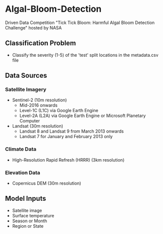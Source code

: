 # Algal-Bloom-Detection
 Driven Data Competition "Tick Tick Bloom: Harmful Algal Bloom Detection Challenge" hosted by NASA

## Classification Problem
- Classify the severity (1-5) of the 'test' split locations in the metadata.csv file

## Data Sources

### Satellite Imagery
- Sentinel-2 (10m resolution)
    - Mid-2016 onwards
    - Level-1C (L1C) via Google Earth Engine
    - Level-2A (L2A) via Google Earth Engine or Microsoft Planetary Computer
- Landsat (30m resolution)
    - Landsat 8 and Landsat 9 from March 2013 onwards
    - Landsat 7 for January and February 2013 only

### Climate Data 
- High-Resolution Rapid Refresh (HRRR) (3km resolution)

### Elevation Data
- Copernicus DEM (30m resolution)

## Model Inputs
- Satellite image
- Surface temperature
- Season or Month
- Region or State